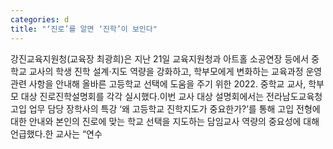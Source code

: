 ```yaml
---
categories: d
title: "‘진로’를 알면 ‘진학’이 보인다"
---
```

강진교육지원청(교육장 최광희)은 지난 21일 교육지원청과 아트홀 소공연장 등에서 중학교 교사의 학생 진학 설계·지도 역량을 강화하고, 학부모에게 변화하는 교육과정 운영 관련 사항을 안내해 올바른 고등학교 선택에 도움을 주기 위한 2022. 중학교 교사, 학부모 대상 진로진학설명회를 각각 실시했다.이번 교사 대상 설명회에서는 전라남도교육청 고입 업무 담당 장학사의 특강 ‘왜 고등학교 진학지도가 중요한가?’를 통해 고입 전형에 대한 안내와 본인의 진로에 맞는 학교 선택을 지도하는 담임교사 역량의 중요성에 대해 언급했다.한 교사는 “연수